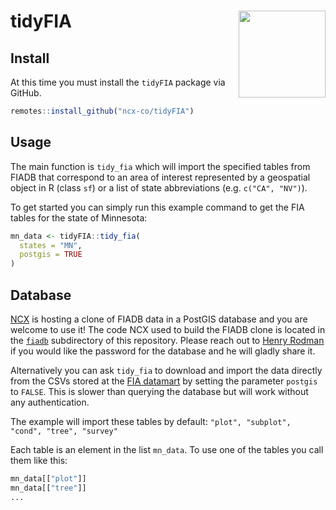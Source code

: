 # tidyFIA <img src='man/figures/logo.png' align="right" height="139" /></a>

## Install
At this time you must install the `tidyFIA` package via GitHub.
```r
remotes::install_github("ncx-co/tidyFIA")
```

## Usage
The main function is `tidy_fia` which will import the specified tables from
FIADB that correspond to an area of interest represented by a geospatial object
in R (class `sf`) or a list of state abbreviations (e.g. `c("CA", "NV")`).

To get started you can simply run this example command to get the FIA tables for
the state of Minnesota:
```r
mn_data <- tidyFIA::tidy_fia(
  states = "MN",
  postgis = TRUE
)
```

## Database
[NCX](https://ncx.com) is hosting a clone of FIADB data in a PostGIS database
and you are welcome to use it!
The code NCX used to build the FIADB clone is located in the [`fiadb`](fiadb/)
subdirectory of this repository.
Please reach out to [Henry Rodman](henry@ncx.com) if you would like the password
for the database and he will gladly share it.

Alternatively you can ask `tidy_fia` to download and import the data directly
from the CSVs stored at the
[FIA datamart](https://apps.fs.usda.gov/fia/datamart/datamart.html) by setting
the parameter `postgis` to `FALSE`.
This is slower than querying the database but will work without any
authentication.

The example will import these tables by default:
`"plot", "subplot", "cond", "tree", "survey"`

Each table is an element in the list `mn_data`.
To use one of the tables you call them like this:
```r
mn_data[["plot"]]
mn_data[["tree"]]
...
```
